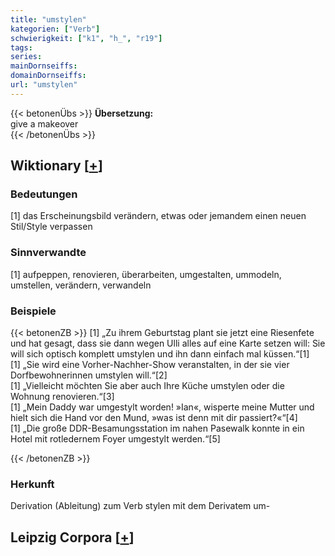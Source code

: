 ```yaml
---
title: "umstylen"
kategorien: ["Verb"]
schwierigkeit: ["k1", "h_", "r19"]
tags:
series:
mainDornseiffs:
domainDornseiffs:
url: "umstylen"
---
```


{{< betonenÜbs >}}
**Übersetzung:**  
give a makeover  
{{< /betonenÜbs >}}

## Wiktionary [[+](https://de.wiktionary.org/wiki/umstylen)]

### Bedeutungen
[1] das Erscheinungsbild verändern, etwas oder jemandem einen neuen Stil/Style verpassen  

### Sinnverwandte
[1] aufpeppen, renovieren, überarbeiten, umgestalten, ummodeln, umstellen, verändern, verwandeln  

### Beispiele
{{< betonenZB >}}
[1] „Zu ihrem Geburtstag plant sie jetzt eine Riesenfete und hat gesagt, dass sie dann wegen Ulli alles auf eine Karte setzen will: Sie will sich optisch komplett umstylen und ihn dann einfach mal küssen.“[1]  
[1] „Sie wird eine Vorher-Nachher-Show veranstalten, in der sie vier Dorfbewohnerinnen umstylen will.“[2]  
[1] „Vielleicht möchten Sie aber auch Ihre Küche umstylen oder die Wohnung renovieren.“[3]  
[1] „Mein Daddy war umgestylt worden! »Ian«, wisperte meine Mutter und hielt sich die Hand vor den Mund, »was ist denn mit dir passiert?«“[4]  
[1] „Die große DDR-Besamungsstation im nahen Pasewalk konnte in ein Hotel mit rotledernem Foyer umgestylt werden.“[5]  

{{< /betonenZB >}}
### Herkunft
Derivation (Ableitung) zum Verb stylen mit dem Derivatem um-  


## Leipzig Corpora [[+](https://corpora.uni-leipzig.de/en/res?word=umstylen&corpusId=deu_newscrawl-public_2018)]

